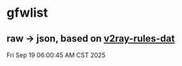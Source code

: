 # gfwlist
## raw -> json, based on [v2ray-rules-dat](https://github.com/Loyalsoldier/v2ray-rules-dat)
Fri Sep 19 06:00:45 AM CST 2025

